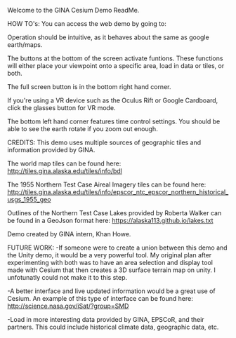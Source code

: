 Welcome to the GINA Cesium Demo ReadMe.


HOW TO's:
You can access the web demo by going to:

Operation should be intuitive, as it behaves about the same as google earth/maps.

The buttons at the bottom of the screen activate funtions. These functions will either place your viewpoint onto a specific area, load in data or tiles, or both.

The full screen button is in the bottom right hand corner.

If you're using a VR device such as the Oculus Rift or Google Cardboard, click the glasses button for VR mode.

The bottom left hand corner features time control settings. You should be able to see the earth rotate if you zoom out enough. 

CREDITS:
This demo uses multiple sources of geographic tiles and information provided by GINA.

The world map tiles can be found here: http://tiles.gina.alaska.edu/tiles/info/bdl

The 1955 Northern Test Case Aireal Imagery tiles can be found here: http://tiles.gina.alaska.edu/tiles/info/epscor_ntc_epscor_northern_historical_usgs_1955_geo

Outlines of the Northern Test Case Lakes provided by Roberta Walker can be found in a GeoJson format here: https://alaska113.github.io/lakes.txt

Demo created by GINA intern, Khan Howe.

FUTURE WORK:
-If someone were to create a union between this demo and the Unity demo, it would be a very powerful tool. My original plan after experimenting with both was to have an area selection and display tool made with Cesium that then creates a 3D surface terrain map on unity. I unfotunatly could not make it to this step.

-A better interface and live updated information would be a great use of Cesium. An example of this type of interface can be found here: http://science.nasa.gov/iSat/?group=SMD

-Load in more interesting data provided by GINA, EPSCoR, and their partners. This could include historical climate data, geographic data, etc. 
